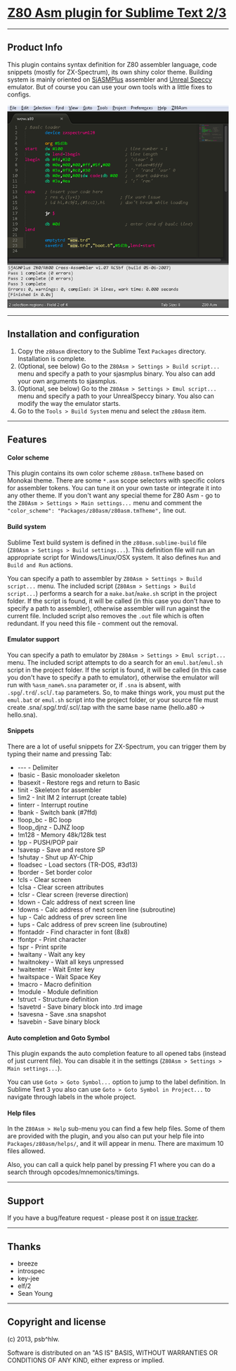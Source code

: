 # [Z80 Asm plugin for Sublime Text 2/3](https://github.com/psbhlw/sublime-text-z80asm)
---

## Product Info

This plugin contains syntax definition for Z80 assembler language, code snippets (mostly for ZX-Spectrum), its own shiny color theme. Building system is mainly oriented on [SjASMPlus](http://sourceforge.net/projects/sjasmplus/) assembler and [Unreal Speccy](http://dlcorp.nedopc.com/viewforum.php?f=27) emulator. But of course you can use your own tools with a little fixes to configs.

![Screenshot](readme.png)

---

## Installation and configuration

1. Copy the `z80asm` directory to the Sublime Text `Packages` directory. Installation is complete.
2. (Optional, see below) Go to the `Z80Asm > Settings > Build script...` menu and specify a path to your sjasmplus binary. You also can add your own arguments to sjasmplus.
3. (Optional, see below) Go to the `Z80Asm > Settings > Emul script...` menu and specify a path to your UnrealSpeccy binary. You also can modify the way the emulator starts.
4. Go to the `Tools > Build System` menu and select the `z80asm` item.

---

## Features

#### Color scheme

This plugin contains its own color scheme `z80asm.tmTheme` based on Monokai theme. There are some `*.asm` scope selectors with specific colors for assembler tokens. You can tune it on your own taste or integrate it into any other theme. If you don't want any special theme for Z80 Asm - go to the `Z80Asm > Settings > Main settings...` menu and comment the `"color_scheme": "Packages/z80asm/z80asm.tmTheme",` line out.

#### Build system

Sublime Text build system is defined in the `z80asm.sublime-build` file (`Z80Asm > Settings > Build settings...`). This definition file will run an appropriate script for Windows/Linux/OSX system. It also defines `Run` and `Build and Run` actions.

You can specify a path to assembler by `Z80Asm > Settings > Build script...` menu. The included script (`Z80Asm > Settings > Build script...`) performs a search for a `make.bat`/`make.sh` script in the project folder. If the script is found, it will be called (in this case you don't have to specify a path to assembler), otherwise assembler will run against the current file. Included script also removes the `.out` file which is often redundant. If you need this file - comment out the removal.

#### Emulator support

You can specify a path to emulator by `Z80Asm > Settings > Emul script...` menu. The included script attempts to do a search for an `emul.bat`/`emul.sh` script in the project folder. If the script is found, it will be called (in this case you don't have to specify a path to emulator), otherwise the emulator will run with `%asm_name%.sna` parameter or, if `.sna` is absent, with `.spg`/`.trd`/`.scl`/`.tap` parameters. So, to make things work, you must put the `emul.bat` or `emul.sh` script into the project folder, or your source file must create .sna/.spg/.trd/.scl/.tap with the same base name (hello.a80 -> hello.sna).

#### Snippets

There are a lot of useful snippets for ZX-Spectrum, you can trigger them by typing their name and pressing Tab:

* ---            - Delimiter
* !basic         - Basic monoloader skeleton
* !basexit       - Restore regs and return to Basic  
* !init          - Skeleton for assembler
* !im2           - Init IM 2 interrupt (create table)
* !interr        - Interrupt routine
* !bank          - Switch bank (#7ffd)
* !loop_bc       - BC loop
* !loop_djnz     - DJNZ loop
* !m128          - Memory 48k/128k test
* !pp            - PUSH/POP pair
* !savesp        - Save and restore SP
* !shutay        - Shut up AY-Chip
* !loadsec       - Load sectors (TR-DOS, #3d13)
* !border        - Set border color
* !cls           - Clear screen
* !clsa          - Clear screen attributes
* !clsr          - Clear screen (reverse direction)
* !down          - Calc address of next screen line
* !downs         - Calc address of next screen line (subroutine)
* !up            - Calc address of prev screen line
* !ups           - Calc address of prev screen line (subroutine)
* !fontaddr      - Find character in font (8x8)
* !fontpr        - Print character
* !spr           - Print sprite
* !waitany       - Wait any key
* !waitnokey     - Wait all keys unpressed
* !waitenter     - Wait Enter key
* !waitspace     - Wait Space Key
* !macro         - Macro definition
* !module        - Module definition
* !struct        - Structure definition
* !savetrd       - Save binary block into .trd image
* !savesna       - Save .sna snapshot
* !savebin       - Save binary block

#### Auto completion and Goto Symbol

This plugin expands the auto completion feature to all opened tabs (instead of just current file). You can disable it in the settings (`Z80Asm > Settings > Main settings...`).

You can use `Goto > Goto Symbol...` option to jump to the label definition. In Sublime Text 3 you also can use `Goto > Goto Symbol in Project...` to navigate through labels in the whole project.

#### Help files

In the `Z80Asm > Help` sub-menu you can find a few help files. Some of them are provided with the plugin, and you also can put your help file into `Packages/z80asm/helps/`, and it will appear in menu. There are maximum 10 files allowed.

Also, you can call a quick help panel by pressing F1 where you can do a search through opcodes/mnemonics/timings.

---

## Support

If you have a bug/feature request - please post it on [issue tracker](https://github.com/psbhlw/sublime-text-z80asm/issues).

---

## Thanks

* breeze
* introspec
* key-jee
* elf/2
* Sean Young

---

## Copyright and license

(c) 2013, psb^hlw.

Software is distributed on an "AS IS" BASIS, WITHOUT WARRANTIES OR CONDITIONS OF ANY KIND, either express or implied.
